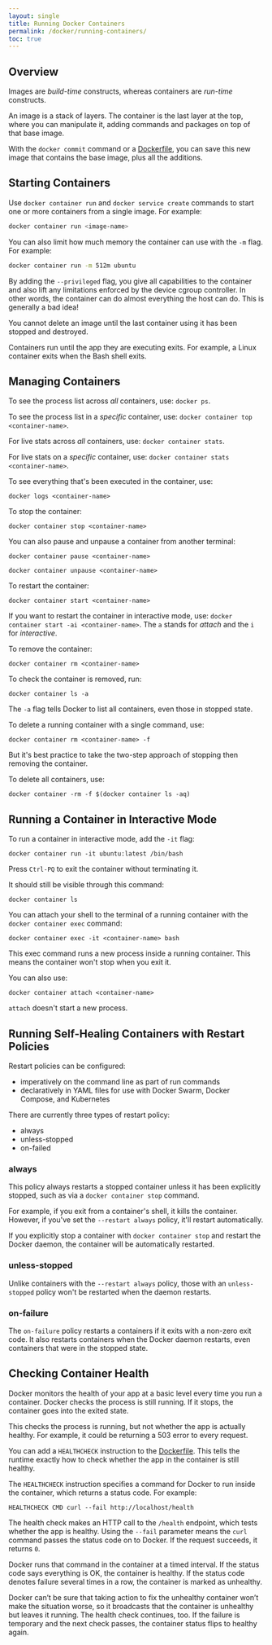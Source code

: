 ```yaml
---
layout: single
title: Running Docker Containers
permalink: /docker/running-containers/
toc: true
---
```


## Overview

Images are *build-time* constructs, whereas containers are *run-time* constructs.

An image is a stack of layers. The container is the last layer at the top, where you can manipulate it, adding commands and packages on top of that base image.

With the `docker commit` command or a [Dockerfile](./../creating-docker-images/#creating-a-dockerfile), you can save this new image that contains the base image, plus all the additions.

## Starting Containers

Use `docker container run` and `docker service create` commands to start one or more containers from a single image. For example:

``` sh
docker container run <image-name>
```

You can also limit how much memory the container can use with the `-m` flag. For example:

``` sh
docker container run -m 512m ubuntu
```

By adding the `--privileged` flag, you give all capabilities to the container and also lift any limitations enforced by the device cgroup controller. In other words, the container can do almost everything the host can do. This is generally a bad idea!

You cannot delete an image until the last container using it has been stopped and destroyed.

Containers run until the app they are executing exits. For example, a Linux container exits when the Bash shell exits.

## Managing Containers

To see the process list across *all* containers, use: `docker ps`.

To see the process list in a *specific* container, use: `docker container top <container-name>`.

For live stats across *all* containers, use: `docker container stats`.

For live stats on a *specific* container, use: `docker container stats <container-name>`.

To see everything that's been executed in the container, use:

`docker logs <container-name>`

To stop the container:

`docker container stop <container-name>`

You can also pause and unpause a container from another terminal:

`docker container pause <container-name>`

`docker container unpause <container-name>`

To restart the container:

`docker container start <container-name>`

If you want to restart the container in interactive mode, use: `docker container start -ai <container-name>`. The `a` stands for *attach* and the `i` for *interactive*.

To remove the container:

`docker container rm <container-name>`

To check the container is removed, run:

`docker container ls -a`

The `-a` flag tells Docker to list all containers, even those in stopped state.

To delete a running container with a single command, use:

`docker container rm <container-name> -f`

But it's best practice to take the two-step approach of stopping then removing the container.

To delete all containers, use:

`docker container -rm -f $(docker container ls -aq)`

## Running a Container in Interactive Mode

To run a container in interactive mode, add the `-it` flag:

`docker container run -it ubuntu:latest /bin/bash`

Press `Ctrl-PQ` to exit the container without terminating it.

It should still be visible through this command:

`docker container ls`

You can attach your shell to the terminal of a running container with the `docker container exec` command:

`docker container exec -it <container-name> bash`

This exec command runs a new process inside a running container. This means the container won't stop when you exit it.

You can also use:

`docker container attach <container-name>`

`attach` doesn't start a new process.

## Running Self-Healing Containers with Restart Policies

Restart policies can be configured:

- imperatively on the command line as part of run commands
- declaratively in YAML files for use with Docker Swarm, Docker Compose, and Kubernetes

There are currently three types of restart policy:

- always
- unless-stopped
- on-failed

### always

This policy always restarts a stopped container unless it has been explicitly stopped, such as via a `docker container stop` command.

For example, if you exit from a container's shell, it kills the container. However, if you've set the `--restart always` policy, it'll restart automatically.

If you explicitly stop a container with `docker container stop` and restart the Docker daemon, the container will be automatically restarted.

### unless-stopped

Unlike containers with the `--restart always` policy, those with an `unless-stopped` policy won't be restarted when the daemon restarts.

### on-failure

The `on-failure` policy restarts a containers if it exits with a non-zero exit code. It also restarts containers when the Docker daemon restarts, even containers that were in the stopped state.

## Checking Container Health

Docker monitors the health of your app at a basic level every time you run a container. Docker checks the process is still running. If it stops, the container goes into the exited state.

This checks the process is running, but not whether the app is actually healthy. For example, it could be returning a 503 error to every request.

You can add a `HEALTHCHECK` instruction to the [Dockerfile](./../creating-docker-images/). This tells the runtime exactly how to check whether the app in the container is still healthy.

The `HEALTHCHECK` instruction specifies a command for Docker to run inside the container, which returns a status code. For example:

`HEALTHCHECK CMD curl --fail http://localhost/health`

The health check makes an HTTP call to the `/health` endpoint, which tests whether the app is healthy. Using the `--fail` parameter means the `curl` command passes the status code on to Docker. If the request succeeds, it returns `0`.

Docker runs that command in the container at a timed interval. If the status code says everything is OK, the container is healthy. If the status code denotes failure several times in a row, the container is marked as unhealthy.

Docker can’t be sure that taking action to fix the unhealthy container won’t make the situation worse, so it broadcasts that the container is unhealthy but leaves it running. The health check continues, too. If the failure is temporary and the next check passes, the container status flips to healthy again.

